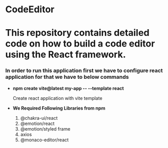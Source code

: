 # CodeEditor
<h1>This repository contains detailed code on how to build a code editor using the React framework.</h1>

<h3>In order to run this application first we have to configure react application for that we have to below commands</h3>
<ul>
  <li><b>npm create vite@latest my-app -- --template react</b></li>
  <p>Create react application with vite template</p>
<li><b>We Required Following Libraries from npm </b></li>
  <ol>
    <li>@chakra-ui/react</li>
    <li>@emotion/react</li>
    <li>@emotion/styled frame</li>
    <li>axios</li>
    <li>@monaco-editor/react</li>
  </ol>
</ul>
